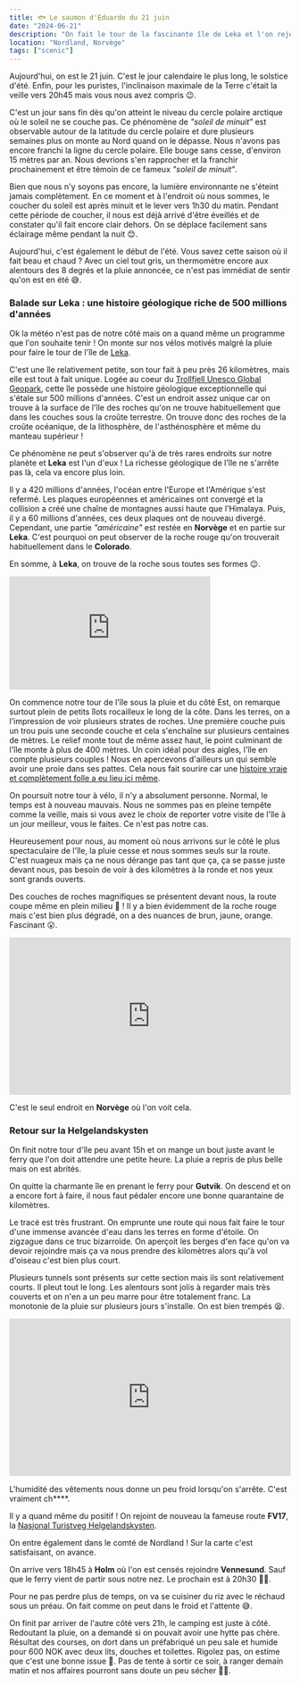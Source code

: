 ```yaml
---
title: 🐟 Le saumon d'Eduardo du 21 juin
date: "2024-06-21"
description: "On fait le tour de la fascinante île de Leka et l'on rejoint le comté de Nordland !"
location: "Nordland, Norvège"
tags: ["scenic"]
---
```


Aujourd'hui, on est le 21 juin. C'est le jour calendaire le plus long, le solstice d'été. Enfin, pour les puristes, l'inclinaison maximale de la Terre c'était la veille vers 20h45 mais vous nous avez compris 😉.

C'est un jour sans fin dès qu'on atteint le niveau du cercle polaire arctique où le soleil ne se couche pas. Ce phénomène de _"soleil de minuit"_ est observable autour de la latitude du cercle polaire et dure plusieurs semaines plus on monte au Nord quand on le dépasse. Nous n'avons pas encore franchi la ligne du cercle polaire. Elle bouge sans cesse, d'environ 15 mètres par an. Nous devrions s'en rapprocher et la franchir prochainement et être témoin de ce fameux _"soleil de minuit"_.

Bien que nous n'y soyons pas encore, la lumière environnante ne s'éteint jamais complètement. En ce moment et à l'endroit où nous sommes, le coucher du soleil est après minuit et le lever vers 1h30 du matin. Pendant cette période de coucher, il nous est déjà arrivé d'être éveillés et de constater qu'il fait encore clair dehors. On se déplace facilement sans éclairage même pendant la nuit 😊.

Aujourd'hui, c'est également le début de l'été. Vous savez cette saison où il fait beau et chaud ? Avec un ciel tout gris, un thermomètre encore aux alentours des 8 degrés et la pluie annoncée, ce n'est pas immédiat de sentir qu'on est en été 😅.

### Balade sur Leka : une histoire géologique riche de 500 millions d'années

Ok la météo n'est pas de notre côté mais on a quand même un programme que l'on souhaite tenir ! On monte sur nos vélos motivés malgré la pluie pour faire le tour de l'île de [Leka](https://www.visitleka.no/?lang=en).

C'est une île relativement petite, son tour fait à peu près 26 kilomètres, mais elle est tout à fait unique. Logée au coeur du [Trollfjell Unesco Global Geopark](https://www.visitnorway.fr/listings/trollfjell-unesco-global-geopark/218471/), cette île possède une histoire géologique exceptionnelle qui s'étale sur 500 millions d'années. C'est un endroit assez unique car on trouve à la surface de l'île des roches qu'on ne trouve habituellement que dans les couches sous la croûte terrestre. On trouve donc des roches de la croûte océanique, de la lithosphère, de l'asthénosphère et même du manteau supérieur !

Ce phénomène ne peut s'observer qu'à de très rares endroits sur notre planète et **Leka** est l'un d'eux ! La richesse géologique de l'île ne s'arrête pas là, cela va encore plus loin.

Il y a 420 millions d'années, l'océan entre l'Europe et l'Amérique s'est refermé. Les plaques européennes et américaines ont convergé et la collision a créé une chaîne de montagnes aussi haute que l'Himalaya. Puis, il y a 60 millions d'années, ces deux plaques ont de nouveau divergé. Cependant, une partie _"américaine"_ est restée en **Norvège** et en partie sur **Leka**. C'est pourquoi on peut observer de la roche rouge qu'on trouverait habituellement dans le **Colorado**.

En somme, à **Leka**, on trouve de la roche sous toutes ses formes 😉.

<iframe width="360" height="202.5" src="https://www.youtube-nocookie.com/embed/s3nEAmt5AZ8?si=bUhfsM7us9KTA8Kj" title="YouTube video player" frameborder="0" allow="accelerometer; autoplay; clipboard-write; encrypted-media; gyroscope; picture-in-picture; web-share"></iframe>

On commence notre tour de l'île sous la pluie et du côté Est, on remarque surtout plein de petits îlots rocailleux le long de la côte. Dans les terres, on a l'impression de voir plusieurs strates de roches. Une première couche puis un trou puis une seconde couche et cela s'enchaîne sur plusieurs centaines de mètres. Le relief monte tout de même assez haut, le point culminant de l'île monte à plus de 400 mètres. Un coin idéal pour des aigles, l'île en compte plusieurs couples ! Nous en apercevons d'ailleurs un qui semble avoir une proie dans ses pattes. Cela nous fait sourire car une [histoire vraie et complètement folle a eu lieu ici même](https://www.visitleka.no/poi/ornerovet-the-eagle-abduction/?lang=en).

On poursuit notre tour à vélo, il n'y a absolument personne. Normal, le temps est à nouveau mauvais. Nous ne sommes pas en pleine tempête comme la veille, mais si vous avez le choix de reporter votre visite de l'île à un jour meilleur, vous le faites. Ce n'est pas notre cas.

Heureusement pour nous, au moment où nous arrivons sur le côté le plus spectaculaire de l'île, la pluie cesse et nous sommes seuls sur la route. C'est nuageux mais ça ne nous dérange pas tant que ça, ça se passe juste devant nous, pas besoin de voir à des kilomètres à la ronde et nos yeux sont grands ouverts.

Des couches de roches magnifiques se présentent devant nous, la route coupe même en plein milieu 🤩 ! Il y a bien évidemment de la roche rouge mais c'est bien plus dégradé, on a des nuances de brun, jaune, orange. Fascinant 😮.

<div style="width: 100%; height: 0; position: relative; padding-bottom: 56%;"><iframe src="https://giphy.com/embed/KzM1lAfJjCWNq" style="top: 0; left: 0; width: 100%; height: 100%; position: absolute; border: 0;" allowfullscreen scrolling="no" allow="encrypted-media;" class="giphy-embed"></iframe></div>

C'est le seul endroit en **Norvège** où l'on voit cela.

### Retour sur la Helgelandskysten

On finit notre tour d'île peu avant 15h et on mange un bout juste avant le ferry que l'on doit attendre une petite heure. La pluie a repris de plus belle mais on est abrités.

On quitte la charmante île en prenant le ferry pour **Gutvik**. On descend et on a encore fort à faire, il nous faut pédaler encore une bonne quarantaine de kilomètres.

Le tracé est très frustrant. On emprunte une route qui nous fait faire le tour d'une immense avancée d'eau dans les terres en forme d'étoile. On zigzague dans ce truc bizarroïde. On aperçoit les berges d'en face qu'on va devoir rejoindre mais ça va nous prendre des kilomètres alors qu'à vol d'oiseau c'est bien plus court.

Plusieurs tunnels sont présents sur cette section mais ils sont relativement courts. Il pleut tout le long. Les alentours sont jolis à regarder mais très couverts et on n'en a un peu marre pour être totalement franc. La monotonie de la pluie sur plusieurs jours s'installe. On est bien trempés 😫.

<div style="width: 100%; height: 0; position: relative; padding-bottom: 56%;"><iframe src="https://giphy.com/embed/VJBd91kUU5FJtcDUvL" style="top: 0; left: 0; width: 100%; height: 100%; position: absolute; border: 0;" allowfullscreen scrolling="no" allow="encrypted-media;" class="giphy-embed"></iframe></div>

L'humidité des vêtements nous donne un peu froid lorsqu'on s'arrête. C'est vraiment ch\*\*\*\*.

Il y a quand même du positif !
On rejoint de nouveau la fameuse route **FV17**, la
[Nasjonal Turistveg Helgelandskysten](https://www.nasjonaleturistveger.no/en/routes/helgelandskysten/).

On entre également dans le comté de Nordland ! Sur la carte c'est satisfaisant, on avance.

On arrive vers 18h45 à **Holm** où l'on est censés rejoindre **Vennesund**. Sauf que le ferry vient de partir sous notre nez. Le prochain est à 20h30 😮‍💨.

Pour ne pas perdre plus de temps, on va se cuisiner du riz avec le réchaud sous un préau. On fait comme on peut dans le froid et l'attente 😅.

On finit par arriver de l'autre côté vers 21h, le camping est juste à côté. Redoutant la pluie, on a demandé si on pouvait avoir une hytte pas chère. Résultat des courses, on dort dans un préfabriqué un peu sale et humide pour 600 NOK avec deux lits, douches et toilettes. Rigolez pas, on estime que c'est une bonne issue 🤣. Pas de tente à sortir ce soir, à ranger demain matin et nos affaires pourront sans doute un peu sécher 🤞🏼.
